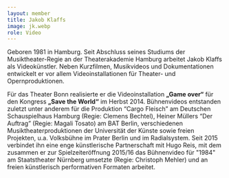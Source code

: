 ```yaml
---
layout: member
title: Jakob Klaffs
image: jk.webp
role: Video
---
```

Geboren 1981 in Hamburg. Seit Abschluss seines Studiums der Musiktheater-Regie an der Theaterakademie Hamburg arbeitet  Jakob Klaffs als Videokünstler. Neben Kurzfilmen, Musikvideos und Dokumentationen entwickelt er vor allem Videoinstallationen für Theater- und Opernproduktionen.

Für das Theater Bonn realisierte er die Videoinstallation **„Game over“** für den Kongress **„Save the World“** im Herbst 2014.
Bühnenvideos entstanden zuletzt unter anderem für die Produktion “Cargo Fleisch” am Deutschen Schauspielhaus Hamburg (Regie: Clemens Bechtel), Heiner Müllers “Der Auftrag” (Regie: Magali Tosato) am BAT Berlin, verschiedenen Musiktheaterproduktionen der Universität der Künste sowie freien Projekten, u.a. Volksbühne im Prater Berlin und im Radialsystem.
Seit 2015 verbindet ihn eine enge künstlerische Partnerschaft mit Hugo Reis, mit dem zusammen er zur Spielzeiteröffnung 2015/16 das Bühnenvideo für "1984" am Staatstheater Nürnberg umsetzte (Regie: Christoph Mehler) und an freien künstlerisch performativen Formaten arbeitet.
</div>
